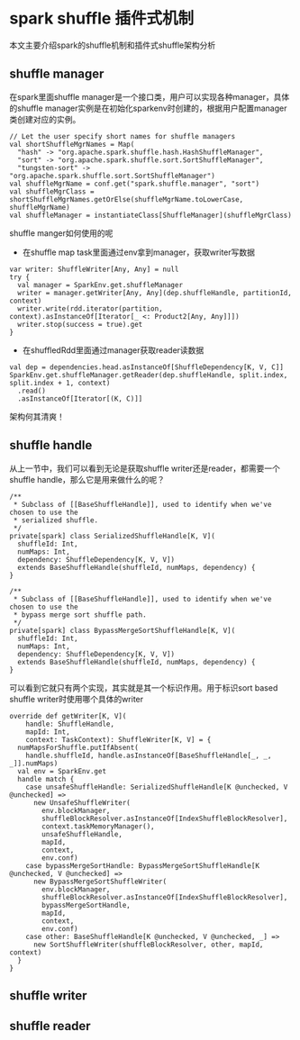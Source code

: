 # spark shuffle 插件式机制

本文主要介绍spark的shuffle机制和插件式shuffle架构分析

## shuffle manager

在spark里面shuffle manager是一个接口类，用户可以实现各种manager，具体的shuffle manager实例是在初始化sparkenv时创建的，根据用户配置manager类创建对应的实例。

``` 
// Let the user specify short names for shuffle managers
val shortShuffleMgrNames = Map(
  "hash" -> "org.apache.spark.shuffle.hash.HashShuffleManager",
  "sort" -> "org.apache.spark.shuffle.sort.SortShuffleManager",
  "tungsten-sort" -> "org.apache.spark.shuffle.sort.SortShuffleManager")
val shuffleMgrName = conf.get("spark.shuffle.manager", "sort")
val shuffleMgrClass = shortShuffleMgrNames.getOrElse(shuffleMgrName.toLowerCase, shuffleMgrName)
val shuffleManager = instantiateClass[ShuffleManager](shuffleMgrClass)
```

shuffle manger如何使用的呢

* 在shuffle map task里面通过env拿到manager，获取writer写数据

``` 
var writer: ShuffleWriter[Any, Any] = null
try {
  val manager = SparkEnv.get.shuffleManager
  writer = manager.getWriter[Any, Any](dep.shuffleHandle, partitionId, context)
  writer.write(rdd.iterator(partition, context).asInstanceOf[Iterator[_ <: Product2[Any, Any]]])
  writer.stop(success = true).get
}
```

* 在shuffledRdd里面通过manager获取reader读数据

``` 
val dep = dependencies.head.asInstanceOf[ShuffleDependency[K, V, C]]
SparkEnv.get.shuffleManager.getReader(dep.shuffleHandle, split.index, split.index + 1, context)
  .read()
  .asInstanceOf[Iterator[(K, C)]]
```

架构何其清爽！



## shuffle handle

从上一节中，我们可以看到无论是获取shuffle writer还是reader，都需要一个shuffle handle，那么它是用来做什么的呢？

``` 
/**
 * Subclass of [[BaseShuffleHandle]], used to identify when we've chosen to use the
 * serialized shuffle.
 */
private[spark] class SerializedShuffleHandle[K, V](
  shuffleId: Int,
  numMaps: Int,
  dependency: ShuffleDependency[K, V, V])
  extends BaseShuffleHandle(shuffleId, numMaps, dependency) {
}

/**
 * Subclass of [[BaseShuffleHandle]], used to identify when we've chosen to use the
 * bypass merge sort shuffle path.
 */
private[spark] class BypassMergeSortShuffleHandle[K, V](
  shuffleId: Int,
  numMaps: Int,
  dependency: ShuffleDependency[K, V, V])
  extends BaseShuffleHandle(shuffleId, numMaps, dependency) {
}
```



可以看到它就只有两个实现，其实就是其一个标识作用。用于标识sort based shuffle writer时使用哪个具体的writer

``` 
override def getWriter[K, V](
    handle: ShuffleHandle,
    mapId: Int,
    context: TaskContext): ShuffleWriter[K, V] = {
  numMapsForShuffle.putIfAbsent(
    handle.shuffleId, handle.asInstanceOf[BaseShuffleHandle[_, _, _]].numMaps)
  val env = SparkEnv.get
  handle match {
    case unsafeShuffleHandle: SerializedShuffleHandle[K @unchecked, V @unchecked] =>
      new UnsafeShuffleWriter(
        env.blockManager,
        shuffleBlockResolver.asInstanceOf[IndexShuffleBlockResolver],
        context.taskMemoryManager(),
        unsafeShuffleHandle,
        mapId,
        context,
        env.conf)
    case bypassMergeSortHandle: BypassMergeSortShuffleHandle[K @unchecked, V @unchecked] =>
      new BypassMergeSortShuffleWriter(
        env.blockManager,
        shuffleBlockResolver.asInstanceOf[IndexShuffleBlockResolver],
        bypassMergeSortHandle,
        mapId,
        context,
        env.conf)
    case other: BaseShuffleHandle[K @unchecked, V @unchecked, _] =>
      new SortShuffleWriter(shuffleBlockResolver, other, mapId, context)
  }
}
```





## shuffle writer



## shuffle reader

